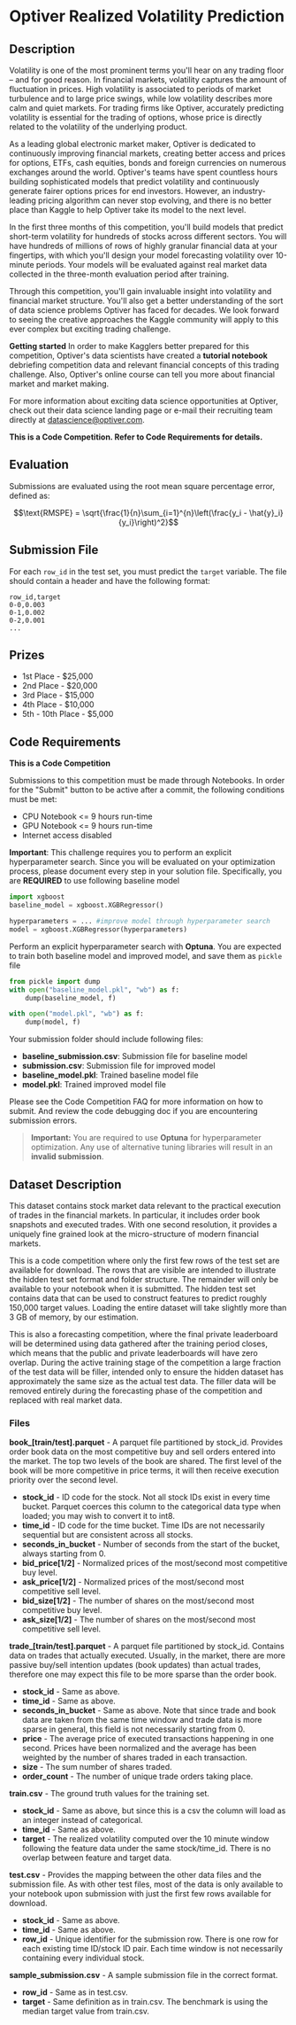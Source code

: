 # Optiver Realized Volatility Prediction

## Description
Volatility is one of the most prominent terms you'll hear on any trading floor – and for good reason. In financial markets, volatility captures the amount of fluctuation in prices. High volatility is associated to periods of market turbulence and to large price swings, while low volatility describes more calm and quiet markets. For trading firms like Optiver, accurately predicting volatility is essential for the trading of options, whose price is directly related to the volatility of the underlying product.

As a leading global electronic market maker, Optiver is dedicated to continuously improving financial markets, creating better access and prices for options, ETFs, cash equities, bonds and foreign currencies on numerous exchanges around the world. Optiver's teams have spent countless hours building sophisticated models that predict volatility and continuously generate fairer options prices for end investors. However, an industry-leading pricing algorithm can never stop evolving, and there is no better place than Kaggle to help Optiver take its model to the next level.

In the first three months of this competition, you'll build models that predict short-term volatility for hundreds of stocks across different sectors. You will have hundreds of millions of rows of highly granular financial data at your fingertips, with which you'll design your model forecasting volatility over 10-minute periods. Your models will be evaluated against real market data collected in the three-month evaluation period after training.

Through this competition, you'll gain invaluable insight into volatility and financial market structure. You'll also get a better understanding of the sort of data science problems Optiver has faced for decades. We look forward to seeing the creative approaches the Kaggle community will apply to this ever complex but exciting trading challenge.

**Getting started**
In order to make Kagglers better prepared for this competition, Optiver's data scientists have created a **tutorial notebook** debriefing competition data and relevant financial concepts of this trading challenge. Also, Optiver's online course can tell you more about financial market and market making.

For more information about exciting data science opportunities at Optiver, check out their data science landing page or e-mail their recruiting team directly at datascience@optiver.com.

**This is a Code Competition. Refer to Code Requirements for details.**

## Evaluation
Submissions are evaluated using the root mean square percentage error, defined as:

$$\text{RMSPE} = \sqrt{\frac{1}{n}\sum_{i=1}^{n}\left(\frac{y_i - \hat{y}_i}{y_i}\right)^2}$$

## Submission File
For each `row_id` in the test set, you must predict the `target` variable. The file should contain a header and have the following format:

```
row_id,target
0-0,0.003
0-1,0.002
0-2,0.001
...
```

## Prizes
* 1st Place - $25,000
* 2nd Place - $20,000
* 3rd Place - $15,000
* 4th Place - $10,000
* 5th - 10th Place - $5,000

## Code Requirements
**This is a Code Competition**

Submissions to this competition must be made through Notebooks. In order for the "Submit" button to be active after a commit, the following conditions must be met:
* CPU Notebook <= 9 hours run-time
* GPU Notebook <= 9 hours run-time
* Internet access disabled

**Important**: This challenge requires you to perform an explicit hyperparameter search. Since you will be evaluated on your optimization process, please document every step in your solution file. Specifically, you are **REQUIRED** to use following baseline model

```python
import xgboost
baseline_model = xgboost.XGBRegressor()

hyperparameters = ... #improve model through hyperparameter search
model = xgboost.XGBRegressor(hyperparameters)
```

Perform an explicit hyperparameter search with **Optuna**. You are expected to train both baseline model and improved model, and save them as `pickle` file

```python
from pickle import dump
with open("baseline_model.pkl", "wb") as f:
    dump(baseline_model, f)

with open("model.pkl", "wb") as f:
    dump(model, f)
```

Your submission folder should include following files:
- **baseline_submission.csv**: Submission file for baseline model
- **submission.csv**: Submission file for improved model
- **baseline_model.pkl**: Trained baseline model file
- **model.pkl**: Trained improved model file

Please see the Code Competition FAQ for more information on how to submit. And review the code debugging doc if you are encountering submission errors.

> **Important:** You are required to use **Optuna** for hyperparameter optimization.
> Any use of alternative tuning libraries will result in an **invalid submission**.

## Dataset Description

This dataset contains stock market data relevant to the practical execution of trades in the financial markets. In particular, it includes order book snapshots and executed trades. With one second resolution, it provides a uniquely fine grained look at the micro-structure of modern financial markets.

This is a code competition where only the first few rows of the test set are available for download. The rows that are visible are intended to illustrate the hidden test set format and folder structure. The remainder will only be available to your notebook when it is submitted. The hidden test set contains data that can be used to construct features to predict roughly 150,000 target values. Loading the entire dataset will take slightly more than 3 GB of memory, by our estimation.

This is also a forecasting competition, where the final private leaderboard will be determined using data gathered after the training period closes, which means that the public and private leaderboards will have zero overlap. During the active training stage of the competition a large fraction of the test data will be filler, intended only to ensure the hidden dataset has approximately the same size as the actual test data. The filler data will be removed entirely during the forecasting phase of the competition and replaced with real market data.

### Files

**book_[train/test].parquet** - A parquet file partitioned by stock_id. Provides order book data on the most competitive buy and sell orders entered into the market. The top two levels of the book are shared. The first level of the book will be more competitive in price terms, it will then receive execution priority over the second level.

- **stock_id** - ID code for the stock. Not all stock IDs exist in every time bucket. Parquet coerces this column to the categorical data type when loaded; you may wish to convert it to int8.
- **time_id** - ID code for the time bucket. Time IDs are not necessarily sequential but are consistent across all stocks.
- **seconds_in_bucket** - Number of seconds from the start of the bucket, always starting from 0.
- **bid_price[1/2]** - Normalized prices of the most/second most competitive buy level.
- **ask_price[1/2]** - Normalized prices of the most/second most competitive sell level.
- **bid_size[1/2]** - The number of shares on the most/second most competitive buy level.
- **ask_size[1/2]** - The number of shares on the most/second most competitive sell level.

**trade_[train/test].parquet** - A parquet file partitioned by stock_id. Contains data on trades that actually executed. Usually, in the market, there are more passive buy/sell intention updates (book updates) than actual trades, therefore one may expect this file to be more sparse than the order book.

- **stock_id** - Same as above.
- **time_id** - Same as above.
- **seconds_in_bucket** - Same as above. Note that since trade and book data are taken from the same time window and trade data is more sparse in general, this field is not necessarily starting from 0.
- **price** - The average price of executed transactions happening in one second. Prices have been normalized and the average has been weighted by the number of shares traded in each transaction.
- **size** - The sum number of shares traded.
- **order_count** - The number of unique trade orders taking place.

**train.csv** - The ground truth values for the training set.

- **stock_id** - Same as above, but since this is a csv the column will load as an integer instead of categorical.
- **time_id** - Same as above.
- **target** - The realized volatility computed over the 10 minute window following the feature data under the same stock/time_id. There is no overlap between feature and target data.

**test.csv** - Provides the mapping between the other data files and the submission file. As with other test files, most of the data is only available to your notebook upon submission with just the first few rows available for download.

- **stock_id** - Same as above.
- **time_id** - Same as above.
- **row_id** - Unique identifier for the submission row. There is one row for each existing time ID/stock ID pair. Each time window is not necessarily containing every individual stock.

**sample_submission.csv** - A sample submission file in the correct format.

- **row_id** - Same as in test.csv.
- **target** - Same definition as in train.csv. The benchmark is using the median target value from train.csv.
